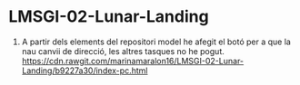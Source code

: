 # LMSGI-02-Lunar-Landing

1. A partir dels elements del repositori model he afegit el botó per a que la nau canvii de direcció, les altres tasques no he pogut.
https://cdn.rawgit.com/marinamaralon16/LMSGI-02-Lunar-Landing/b9227a30/index-pc.html
